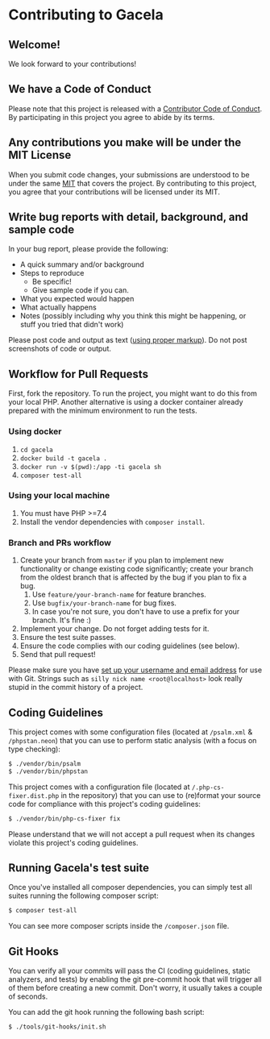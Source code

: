 # Contributing to Gacela

## Welcome!

We look forward to your contributions!

## We have a Code of Conduct

Please note that this project is released with a [Contributor Code of Conduct](CODE_OF_CONDUCT.md). By participating in this project you agree to abide by its terms.

## Any contributions you make will be under the MIT License

When you submit code changes, your submissions are understood to be under the same [MIT](https://github.com/gacela-project/gacela/blob/master/LICENSE) that covers the project. By contributing to this project, you agree that your contributions will be licensed under its MIT.

## Write bug reports with detail, background, and sample code

In your bug report, please provide the following:

* A quick summary and/or background
* Steps to reproduce
    * Be specific!
    * Give sample code if you can.
* What you expected would happen
* What actually happens
* Notes (possibly including why you think this might be happening, or stuff you tried that didn't work)

Please post code and output as text ([using proper markup](https://guides.github.com/features/mastering-markdown/)). 
Do not post screenshots of code or output.

## Workflow for Pull Requests

First, fork the repository. To run the project, you might want to do this from your local PHP. Another alternative is
using a docker container already prepared with the minimum environment to run the tests.

### Using docker

1. `cd gacela`
2. `docker build -t gacela .`
3. `docker run -v $(pwd):/app -ti gacela sh`
4. `composer test-all`

### Using your local machine

1. You must have PHP >=7.4
2. Install the vendor dependencies with `composer install`.

### Branch and PRs workflow

1. Create your branch from `master` if you plan to implement new functionality or change existing code significantly;
create your branch from the oldest branch that is affected by the bug if you plan to fix a bug. 
   1. Use `feature/your-branch-name` for feature branches.
   2. Use `bugfix/your-branch-name` for bug fixes.
   3. In case you're not sure, you don't have to use a prefix for your branch. It's fine :)
2. Implement your change. Do not forget adding tests for it.
3. Ensure the test suite passes.
4. Ensure the code complies with our coding guidelines (see below).
5. Send that pull request!

Please make sure you have [set up your username and email address](https://git-scm.com/book/en/v2/Getting-Started-First-Time-Git-Setup) for use with Git. Strings such as `silly nick name <root@localhost>` look really stupid in the commit history of a project.

## Coding Guidelines

This project comes with some configuration files (located at `/psalm.xml` & `/phpstan.neon`) that you can use to perform static analysis (with a focus on type checking):

```bash
$ ./vendor/bin/psalm
$ ./vendor/bin/phpstan
```

This project comes with a configuration file (located at `/.php-cs-fixer.dist.php` in the repository) that you can use to (re)format your source code for compliance with this project's coding guidelines:

```bash
$ ./vendor/bin/php-cs-fixer fix
```

Please understand that we will not accept a pull request when its changes violate this project's coding guidelines.

## Running Gacela's test suite

Once you've installed all composer dependencies, you can simply test all suites running the following composer script:

```bash
$ composer test-all
```

You can see more composer scripts inside the `/composer.json` file.

## Git Hooks

You can verify all your commits will pass the CI (coding guidelines, static analyzers, and tests) by enabling the git
pre-commit hook that will trigger all of them before creating a new commit. Don't worry, it usually takes a couple of
seconds.

You can add the git hook running the following bash script:

```bash
$ ./tools/git-hooks/init.sh
```

